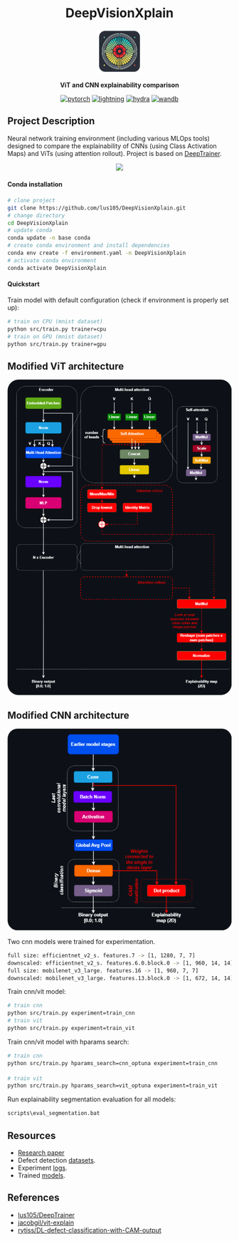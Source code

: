 <div align='center'>

# DeepVisionXplain
<img src="docs/res/logo_xplain.png" width="100" />

<strong>ViT and CNN explainability comparison</strong>  

[![pytorch](https://img.shields.io/badge/PyTorch_2.0+-ee4c2c?logo=pytorch&logoColor=white)](https://pytorch.org/get-started/locally/)
[![lightning](https://img.shields.io/badge/-Lightning_2.0+-792ee5?logo=pytorchlightning&logoColor=white)](https://pytorchlightning.ai/)
[![hydra](https://img.shields.io/badge/Config-Hydra_1.3-89b8cd)](https://hydra.cc/)
[![wandb](https://img.shields.io/badge/Logging-WandB-89b8cd)](https://wandb.ai/site)

</div>

## Project Description
Neural network training environment (including various MLOps tools) designed to compare the explainability of CNNs (using Class Activation Maps) and ViTs (using attention rollout). Project is based on [DeepTrainer](https://github.com/lus105/DeepTrainer).

<p align="center">
  <img src="docs/res/explainability.png" width="250"/>
</p>

#### Conda installation
```bash
# clone project
git clone https://github.com/lus105/DeepVisionXplain.git
# change directory
cd DeepVisionXplain
# update conda
conda update -n base conda
# create conda environment and install dependencies
conda env create -f environment.yaml -n DeepVisionXplain
# activate conda environment
conda activate DeepVisionXplain
```
#### Quickstart
Train model with default configuration (check if environment is properly set up):
```bash
# train on CPU (mnist dataset)
python src/train.py trainer=cpu
# train on GPU (mnist dataset)
python src/train.py trainer=gpu
```

## Modified ViT architecture
<p align="center">
  <img src="docs/res/vit_rollout.png"/>
</p>

## Modified CNN architecture
<p align="center">
  <img src="docs/res/cnn_cam.png"/>
</p>

Two cnn models were trained for experimentation.
```bash
full size: efficientnet_v2_s. features.7 -> [1, 1280, 7, 7]
downscaled: efficientnet_v2_s. features.6.0.block.0 -> [1, 960, 14, 14]
full size: mobilenet_v3_large. features.16 -> [1, 960, 7, 7]
downscaled: mobilenet_v3_large. features.13.block.0 -> [1, 672, 14, 14]
```

Train cnn/vit model:
```bash
# train cnn
python src/train.py experiment=train_cnn
# train vit
python src/train.py experiment=train_vit
```
Train cnn/vit model with hparams search:
```bash
# train cnn
python src/train.py hparams_search=cnn_optuna experiment=train_cnn

# train vit
python src/train.py hparams_search=vit_optuna experiment=train_vit
```

Run explainability segmentation evaluation for all models:
```bash
scripts\eval_segmentation.bat
```


## Resources

* [Research paper](https://epubl.ktu.edu/object/elaba:198846619/)
* Defect detection [datasets](https://drive.google.com/drive/folders/10yYU8yl3um0c1oq6-uVjHp5ORZWXi_tQ?usp=sharing).
* Experiment [logs](https://wandb.ai/team_deepvisionxplain?shareProfileType=copy).
* Trained [models](https://huggingface.co/DeepVisionXplain).

## References

* [lus105/DeepTrainer](https://github.com/lus105/DeepTrainer)
* [jacobgil/vit-explain](https://github.com/jacobgil/vit-explain)
* [rytiss/DL-defect-classification-with-CAM-output](https://github.com/rytisss/DL-defect-classification-with-CAM-output)